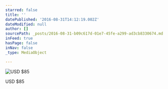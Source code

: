 ```yaml
---
starred: false
title: ''
datePublished: '2016-08-31T14:12:19.002Z'
dateModified: null
author: []
sourcePath: _posts/2016-08-31-b09c617d-01e7-45fe-a299-ad3cb8330674.md
inFeed: true
hasPage: false
inNav: false
_type: MediaObject

---
```

![USD $85](https://the-grid-user-content.s3-us-west-2.amazonaws.com/a91fe6e0-b038-434b-81e3-7667849755f4.jpg)

USD $85